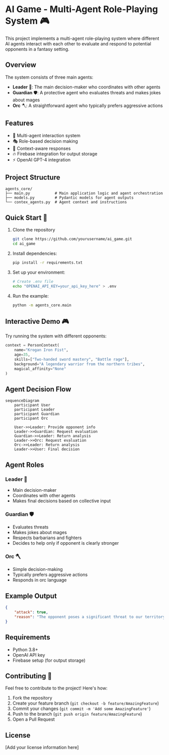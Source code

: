 # AI Game - Multi-Agent Role-Playing System 🎮

This project implements a multi-agent role-playing system where different AI agents interact with each other to evaluate and respond to potential opponents in a fantasy setting.

## Overview



The system consists of three main agents:
- **Leader** 👑: The main decision-maker who coordinates with other agents
- **Guardian** 🛡️: A protective agent who evaluates threats and makes jokes about mages
- **Orc** 🪓: A straightforward agent who typically prefers aggressive actions

## Features

- 🤖 Multi-agent interaction system
- 🎭 Role-based decision making
- 🧠 Context-aware responses
- 🔥 Firebase integration for output storage
- ⚡ OpenAI GPT-4 integration

## Project Structure

```
agents_core/
├── main.py           # Main application logic and agent orchestration
├── models.py         # Pydantic models for agent outputs
└── contex_agents.py  # Agent context and instructions
```

## Quick Start 🚀

1. Clone the repository
   ```bash
   git clone https://github.com/yourusername/ai_game.git
   cd ai_game
   ```

2. Install dependencies:
   ```bash
   pip install -r requirements.txt
   ```

3. Set up your environment:
   ```bash
   # Create .env file
   echo "OPENAI_API_KEY=your_api_key_here" > .env
   ```

4. Run the example:
   ```bash
   python -m agents_core.main
   ```

## Interactive Demo 🎮

Try running the system with different opponents:

```python
context = PersonContext(
    name="Krogan Iron Fist",
    age=35,
    skills=["Two-handed sword mastery", "Battle rage"],
    background="A legendary warrior from the northern tribes",
    magical_affinity="None"
)
```

## Agent Decision Flow

```mermaid
sequenceDiagram
    participant User
    participant Leader
    participant Guardian
    participant Orc
    
    User->>Leader: Provide opponent info
    Leader->>Guardian: Request evaluation
    Guardian->>Leader: Return analysis
    Leader->>Orc: Request evaluation
    Orc->>Leader: Return analysis
    Leader->>User: Final decision
```

## Agent Roles

### Leader 👑
- Main decision-maker
- Coordinates with other agents
- Makes final decisions based on collective input

### Guardian 🛡️
- Evaluates threats
- Makes jokes about mages
- Respects barbarians and fighters
- Decides to help only if opponent is clearly stronger

### Orc 🪓
- Simple decision-making
- Typically prefers aggressive actions
- Responds in orc language

## Example Output

```json
{
    "attack": true,
    "reason": "The opponent poses a significant threat to our territory",
}
```

## Requirements

- Python 3.8+
- OpenAI API key
- Firebase setup (for output storage)

## Contributing 🤝

Feel free to contribute to the project! Here's how:

1. Fork the repository
2. Create your feature branch (`git checkout -b feature/AmazingFeature`)
3. Commit your changes (`git commit -m 'Add some AmazingFeature'`)
4. Push to the branch (`git push origin feature/AmazingFeature`)
5. Open a Pull Request

## License

[Add your license information here] 
